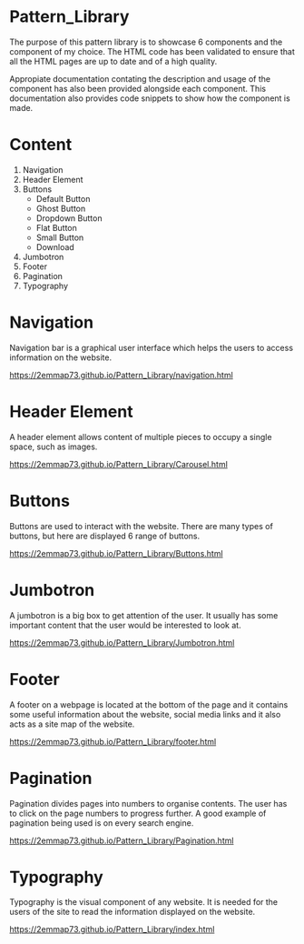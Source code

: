 # Pattern_Library

The purpose of this pattern library is to showcase 6 components and the component of my choice. The HTML code has been validated to ensure that all the HTML pages are up to date and of a high quality. 

Appropiate documentation contating the description and usage of the component has also been provided alongside each component. This documentation also provides code snippets to show how the component is made.

# Content

1. Navigation
2. Header Element
3. Buttons
   * Default Button
   * Ghost Button
   * Dropdown Button
   * Flat Button
   * Small Button
   * Download
4. Jumbotron
5. Footer
6. Pagination
7. Typography


# Navigation
Navigation bar is a graphical user interface which helps the users to access information on the website.

https://2emmap73.github.io/Pattern_Library/navigation.html

# Header Element
A header element allows content of multiple pieces to occupy a single space, such as images.

https://2emmap73.github.io/Pattern_Library/Carousel.html

# Buttons
Buttons are used to interact with the website. There are many types of buttons, but here are displayed 6 range of buttons.

https://2emmap73.github.io/Pattern_Library/Buttons.html

# Jumbotron
A jumbotron is a big box to get attention of the user. It usually has some important content that the user would be interested to look at.

https://2emmap73.github.io/Pattern_Library/Jumbotron.html

# Footer
A footer on a webpage is located at the bottom of the page and it contains some useful information about the website, social media links and it also acts as a site map of the website.

https://2emmap73.github.io/Pattern_Library/footer.html

# Pagination
Pagination divides pages into numbers to organise contents. The user has to click on the page numbers to progress further. A good example of pagination being used is on every search engine.

https://2emmap73.github.io/Pattern_Library/Pagination.html

# Typography
Typography is the visual component of any website. It is needed for the users of the site to read the information displayed on the website.

https://2emmap73.github.io/Pattern_Library/index.html 

